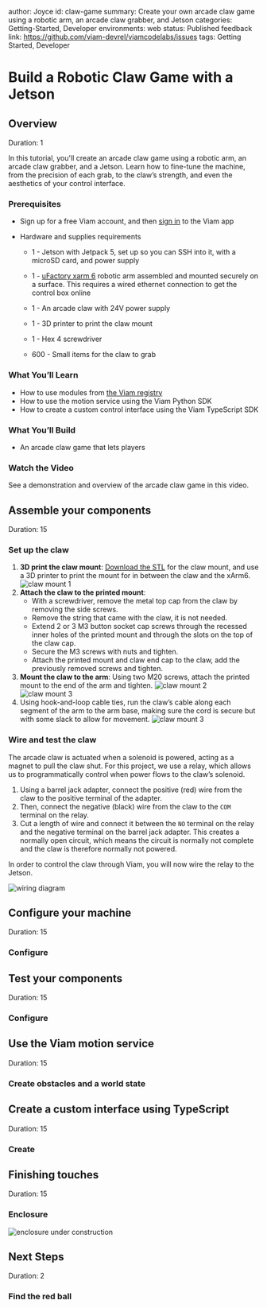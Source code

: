 author: Joyce
id: claw-game
summary: Create your own arcade claw game using a robotic arm, an arcade claw grabber, and Jetson
categories: Getting-Started, Developer
environments: web
status: Published
feedback link: https://github.com/viam-devrel/viamcodelabs/issues
tags: Getting Started, Developer

# Build a Robotic Claw Game with a Jetson

<!-- ------------------------ -->

## Overview

Duration: 1

In this tutorial, you'll create an arcade claw game using a robotic arm, an arcade claw grabber, and a Jetson. Learn how to fine-tune the machine, from the precision of each grab, to the claw’s strength, and even the aesthetics of your control interface.

<!-- ![servo latch demo](assets/servoDemo.gif) -->

### Prerequisites

- Sign up for a free Viam account, and then [sign in](https://app.viam.com/fleet/locations/) to the Viam app
- Hardware and supplies requirements

  - 1 - Jetson with Jetpack 5, set up so you can SSH into it, with a microSD card, and power supply

  - 1 - [uFactory xarm 6](https://www.ufactory.us/product/ufactory-xarm-6) robotic arm assembled and mounted securely on a surface. This requires a wired ethernet connection to get the control box online
  - 1 - An arcade claw with 24V power supply
  - 1 - 3D printer to print the claw mount
  - 1 - Hex 4 screwdriver
  - 600 - Small items for the claw to grab

### What You’ll Learn

- How to use modules from [the Viam registry](https://docs.viam.com/registry/)
- How to use the motion service using the Viam Python SDK
- How to create a custom control interface using the Viam TypeScript SDK

### What You’ll Build

- An arcade claw game that lets players

### Watch the Video

See a demonstration and overview of the arcade claw game in this video.

<!-- <video id="WFlZlPSefqc"></video> -->

<!-- ------------------------ -->

## Assemble your components

Duration: 15

### Set up the claw

1. **3D print the claw mount**: [Download the STL](https://github.com/viam-labs/claw-game/blob/main/xarm6ClawMount.stl) for the claw mount, and use a 3D printer to print the mount for in between the claw and the xArm6.
   ![claw mount 1](assets/claw-mount_hue.webp)
1. **Attach the claw to the printed mount**:
   - With a screwdriver, remove the metal top cap from the claw by removing the side screws.
   - Remove the string that came with the claw, it is not needed.
   - Extend 2 or 3 M3 button socket cap screws through the recessed inner holes of the printed mount and through the slots on the top of the claw cap.
   - Secure the M3 screws with nuts and tighten.
   - Attach the printed mount and claw end cap to the claw, add the previously removed screws and tighten.
1. **Mount the claw to the arm**: Using two M20 screws, attach the printed mount to the end of the arm and tighten.
   ![claw mount 2](assets/mount-screw-holes_hu.webp)
   ![claw mount 3](assets/mount-gripper_hu.webp)
1. Using hook-and-loop cable ties, run the claw’s cable along each segment of the arm to the arm base, making sure the cord is secure but with some slack to allow for movement.
   ![claw mount 3](assets/mount-together_hu.webp)

### Wire and test the claw

The arcade claw is actuated when a solenoid is powered, acting as a magnet to pull the claw shut. For this project, we use a relay, which allows us to programmatically control when power flows to the claw’s solenoid.

1. Using a barrel jack adapter, connect the positive (red) wire from the claw to the positive terminal of the adapter.
1. Then, connect the negative (black) wire from the claw to the `COM` terminal on the relay.
1. Cut a length of wire and connect it between the `NO` terminal on the relay and the negative terminal on the barrel jack adapter. This creates a normally open circuit, which means the circuit is normally not complete and the claw is therefore normally not powered.

In order to control the claw through Viam, you will now wire the relay to the Jetson.

![wiring diagram](assets/wiringJetson.png)

<!-- ------------------------ -->

## Configure your machine

Duration: 15

### Configure

<!-- ------------------------ -->

## Test your components

Duration: 15

### Configure

<!-- ------------------------ -->

## Use the Viam motion service

Duration: 15

### Create obstacles and a world state

<!-- ------------------------ -->

## Create a custom interface using TypeScript

Duration: 15

### Create

<!-- ------------------------ -->

## Finishing touches

Duration: 15

### Enclosure

![enclosure under construction](assets/enclosure.jpeg)

<!-- ------------------------ -->

## Next Steps

Duration: 2

### Find the red ball
